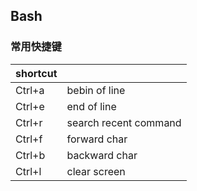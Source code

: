 ## Bash 

### 常用快捷键 
|shortcut|  |
|---|---|
|Ctrl+a|bebin of line|
|Ctrl+e|end of line|
|Ctrl+r|search recent command|
|Ctrl+f|forward char|
|Ctrl+b|backward char|
|Ctrl+l|clear screen|

